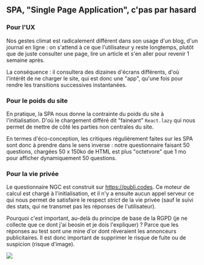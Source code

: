 
## SPA, "Single Page Application", c'pas par hasard 

### Pour l'UX

Nos gestes climat est radicalement différent dans son usage d'un blog, d'un journal en ligne : on s'attend à ce que l'utilisateur y reste longtemps, plutôt que de juste consulter une page, lire un article et s'en aller pour revenir 1 semaine après. 

La conséquence : il consultera des dizaines d'écrans différents, d'où l'intérêt de ne charger le site, qui est donc une "app", qu'une fois pour rendre les transitions successives instantanées. 

### Pour le poids du site

En pratique, la SPA nous donne la contrainte du poids du site à l'initialisation. D'où le chargement différé dit "fainéant" `React.lazy` qui nous permet de mettre de côté les parties non centrales du site. 

En termes d'éco-conception, les critiques régulièrement faites sur les SPA sont donc à prendre dans le sens inverse : notre questionnaire faisant 50 questions, chargées 50 x 150ko de HTML est plus "octetvore" que 1 mo pour afficher dynamiquement 50 questions. 

### Pour la vie privée

Le questionnaire NGC est construit sur https://publi.codes. Ce moteur de calcul est chargé à l'initialisation, et il n'y a ensuite aucun appel serveur ce qui nous permet de satisfaire le respect *strict* de la vie privée (sauf le suivi des stats, qui ne transmet pas les réponses de l'utilisateur).

Pourquoi c'est important, au-delà du principe de base de la RGPD (je ne collecte que ce dont j'ai beosin et je dois l'expliquer) ? Parce que les réponses au test sont une mine d'or dont rêveraient les annonceurs publicitaires. Il est donc important de supprimer le risque de fuite ou de suspicion (risque d'image). 

![](https://storage.gra.cloud.ovh.net/v1/AUTH_0f20d409cb2a4c9786c769e2edec0e06/imagespadincubateurnet/uploads/upload_566d0e5a35c318a2b9398204afe88376.png)
